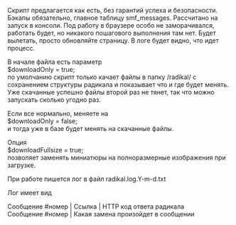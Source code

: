 Скрипт предлагается как есть, без гарантий успеха и безопасности. Бэкапы обязательно, главное таблицу smf_messages.
Рассчитано на запуск в консоли.
Под работу в браузере особо не заморачивался, работать будет, но никакого пошагового выполнения там нет. Будет вылетать, просто обновляйте страницу. В логе будет видно, что идет процесс.

В начале файла есть параметр  
$downloadOnly = true;  
по умолчанию скрипт только качает файлы в папку /radikal/ с сохранением структуры радикала и показывает что и где будет менять. Уже скачанные успешно файлы второй раз не тянет, так что можно запускать сколько угодно раз.

Если все нормально, меняете на  
$downloadOnly = false;  
и тогда уже в базе будет менять на скачанные файлы.

Опция  
$downloadFullsize = true;  
позволяет заменять миниатюры на полноразмерные изображения при загрузке.

При работе пишется лог в файл radikal.log.Y-m-d.txt 

Лог имеет вид  

Сообщение #номер | Ссылка | HTTP код ответа радикала  
Сообщение #номер | Какая замена произойдет в сообщении
